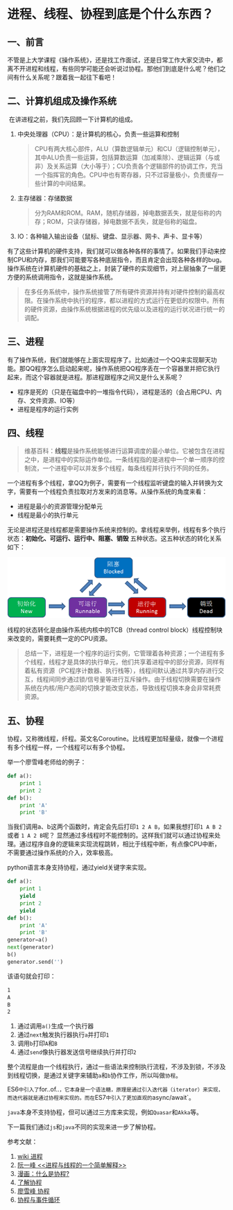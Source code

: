 # 进程、线程、协程到底是个什么东西？

## 一、前言

​	不管是上大学课程《操作系统》，还是找工作面试，还是日常工作大家交流中，都离不开进程和线程，有些同学可能还会听说过协程。那他们到底是什么呢？他们之间有什么关系呢？跟着我一起往下看吧！

## 二、计算机组成及操作系统

​	在讲进程之前，我们先回顾一下计算机的组成。

1. 中央处理器（CPU）：是计算机的核心，负责一些运算和控制

   > CPU有两大核心部件，ALU（算数逻辑单元）和CU（逻辑控制单元），其中ALU负责一些运算，包括算数运算（加减乘除）、逻辑运算（与或非）及关系运算（大小等于）；CU负责各个逻辑部件的协调工作，充当一个指挥官的角色。CPU中也有寄存器，只不过容量极小，负责缓存一些计算的中间结果。

2. 主存储器：存储数据

   > 分为RAM和ROM。RAM，随机存储器，掉电数据丢失，就是俗称的内存；ROM，只读存储器，掉电数据不丢失，就是俗称的磁盘。

3. IO：各种输入输出设备（鼠标、键盘、显示器、网卡、声卡、显卡等）

有了这些计算机的硬件支持，我们就可以做各种各样的事情了。如果我们手动来控制CPU和内存，那我们可能要写各种底层指令，而且肯定会出现各种各样的bug。操作系统在计算机硬件的基础之上，封装了硬件的实现细节，对上层抽象了一层更方便的系统调用指令，这就是操作系统。

> 在多任务系统中，操作系统接管了所有硬件资源并持有对硬件控制的最高权限。在操作系统中执行的程序，都以进程的方式运行在更低的权限中。所有的硬件资源，由操作系统根据进程的优先级以及进程的运行状况进行统一的调配。

## 三、进程

​	有了操作系统，我们就能够在上面实现程序了。比如通过一个QQ来实现聊天功能。那QQ程序怎么启动起来呢，操作系统把QQ程序丢在一个容器里并把它执行起来，而这个容器就是进程。那进程跟程序之间又是什么关系呢？

+ 程序是死的（只是在磁盘中的一堆指令代码），进程是活的（会占用CPU、内存、文件资源、IO等）
+ 进程是程序的运行实例

## 四、线程

> 维基百科：**线程**是操作系统能够进行运算调度的最小单位。它被包含在进程之中，是进程中的实际运作单位。一条线程指的是进程中一个单一顺序的控制流，一个进程中可以并发多个线程，每条线程并行执行不同的任务。

一个进程有多个线程，拿QQ为例子，需要有一个线程监听键盘的输入并转换为文字，需要有一个线程负责拉取对方发来的消息等。从操作系统的角度来看：

- 进程是最小的资源管理分配单元
- 线程是最小的执行单元

无论是进程还是线程都是需要操作系统来控制的。拿线程来举例，线程有多个执行状态：**初始化、可运行、运行中、阻塞、销毁** 五种状态。这五种状态的转化关系如下：

![线程状态转化图](https://github.com/leoperfect/blog/raw/master/pic/%E7%BA%BF%E7%A8%8B%E7%8A%B6%E6%80%81%E8%BD%AC%E5%8C%96%E5%9B%BE.png)

线程的状态转化是由操作系统内核中的TCB（thread control block）线程控制块来改变的，需要耗费一定的CPU资源。

> 总结一下，进程是一个程序的运行实例，它管理着各种资源；一个进程有多个线程，线程才是具体的执行单元，他们共享着进程中的部分资源，同样有着私有资源（PC程序计数器、执行栈等），线程间默认通过共享内存进行交互，线程间同步通过锁/信号量等进行互斥操作。由于线程切换需要在操作系统在内核/用户态间的切换才能改变状态，导致线程切换本身会非常耗费资源。

## 五、协程

​	协程，又称微线程，纤程。英文名Coroutine。比线程更加轻量级，就像一个进程有多个线程一样，一个线程可以有多个协程。

举一个廖雪峰老师给的例子：

```py
def a():
	print 1
	print 2
def b():
	print 'A'
	print 'B'
```

当我们调用a、b这两个函数时，肯定会先后打印`1 2 A B`，如果我想打印`1 A B 2` 或者 `1 A 2 B`呢？ 显然通过多线程时不能控制的。这样我们就可以通过协程来处理。通过程序自身的逻辑来实现流程跳转，相比于线程中断，有点像CPU中断，不需要通过操作系统的介入，效率极高。

python语言本身支持协程，通过yield关键字来实现。

```py
def a():
    print 1
    yield
    print 2
    yield
def b():
    print 'A'
    print 'B'
generator=a()
next(generator)
b()
generator.send('')
```

该语句就会打印：

```bash
1
A
B
2
```

1. 通过调用`a()`生成一个执行器
2. 通过`next`触发执行器执行`a`并打印`1`
3. 调用`b`打印`A`和`B`
4. 通过`send`像执行器发送信号继续执行并打印`2`

整个流程是由一个线程执行，通过一些语法来控制执行流程，不涉及到锁，不涉及到线程切换，是通过关键字来辅助`a`和`b`协作工作，所以叫做`协程`。

ES6`中引入了`for..of..`，它本身是一个语法糖，原理是通过引入迭代器（iterator）来实现，而迭代器就是通过协程来实现的。而在`ES7`中引入了更加直观的`async/await`。

`java`本身不支持协程，但可以通过三方库来实现，例如`Quasar`和`Akka`等。

下一篇我们通过`js`和`java`不同的实现来进一步了解协程。

参考文献：

1. [wiki 进程](https://zh.wikipedia.org/wiki/%E8%A1%8C%E7%A8%8B)
2. [阮一峰 <<进程与线程的一个简单解释>> ](http://www.ruanyifeng.com/blog/2013/04/processes_and_threads.html)
3. [漫画：什么是协程?](https://www.itcodemonkey.com/article/4620.html)
4. [了解协程](https://blog.kazaff.me/2016/05/29/%E4%BA%86%E8%A7%A3%E5%8D%8F%E7%A8%8B(coroutine)/)
5. [廖雪峰 协程](https://www.liaoxuefeng.com/wiki/001374738125095c955c1e6d8bb493182103fac9270762a000/0013868328689835ecd883d910145dfa8227b539725e5ed000)
6. [协程与事件循环](http://www.ituring.com.cn/article/207808)
